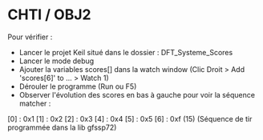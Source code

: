 # CHTI / OBJ2
Pour vérifier :

* Lancer le projet Keil situé dans le dossier : DFT_Systeme_Scores
* Lancer le mode debug
* Ajouter la variables scores[] dans la watch window (Clic Droit > Add 'scores[6]' to ... > Watch 1)
* Dérouler le programme (Run ou F5)
* Observer l'évolution des scores en bas à gauche pour voir la séquence matcher :

[0] : 0x1
[1] : 0x2
[2] : 0x3
[4] : 0x4
[5] : 0x5
[6] : 0xf (15) (Séquence de tir programmée dans la lib gfssp72)
